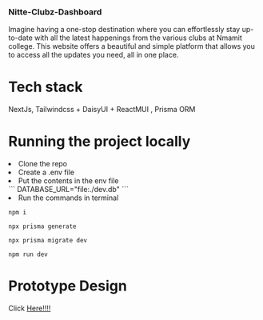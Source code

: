 ### Nitte-Clubz-Dashboard

Imagine having a one-stop destination where you can effortlessly stay up-to-date with all the latest happenings from the various clubs at Nmamit college. This website offers a beautiful and simple platform that allows you to access all the updates you need, all in one place.

<h1>Tech stack</h1>
NextJs, Tailwindcss + DaisyUI + ReactMUI , Prisma ORM
<br>

<h1>Running the project locally</h1>
 <li>Clone the repo</li>
    <li> Create a .env file</li>
    <li>Put the contents in the env file </li>
    ```
    DATABASE_URL="file:./dev.db"
    ```
    <li>Run the commands in terminal</li>

```
npm i 

npx prisma generate

npx prisma migrate dev

npm run dev
```


<h1> Prototype Design </h1>
Click <a href="https://www.figma.com/file/5VgurYNLOjUqGAMFBu2ydY/Untitled?type=design&t=a6wu1H0I3JtG0HhK-0">Here!!!!</a>

